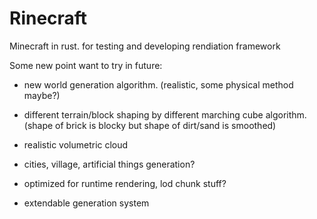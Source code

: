 # Rinecraft

Minecraft in rust. for testing and developing rendiation framework

Some new point want to try in future:

* new world generation algorithm. (realistic, some physical method maybe?)

* different terrain/block shaping by different marching cube algorithm. (shape of brick is blocky but shape of dirt/sand is smoothed)

* realistic volumetric cloud

* cities, village, artificial things generation?

* optimized for runtime rendering, lod chunk stuff?

* extendable generation system
